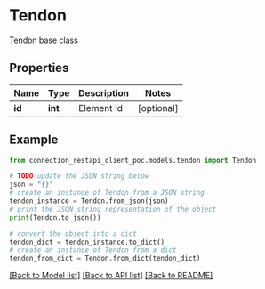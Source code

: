 # Tendon

Tendon base class

## Properties

Name | Type | Description | Notes
------------ | ------------- | ------------- | -------------
**id** | **int** | Element Id | [optional] 

## Example

```python
from connection_restapi_client_poc.models.tendon import Tendon

# TODO update the JSON string below
json = "{}"
# create an instance of Tendon from a JSON string
tendon_instance = Tendon.from_json(json)
# print the JSON string representation of the object
print(Tendon.to_json())

# convert the object into a dict
tendon_dict = tendon_instance.to_dict()
# create an instance of Tendon from a dict
tendon_from_dict = Tendon.from_dict(tendon_dict)
```
[[Back to Model list]](../README.md#documentation-for-models) [[Back to API list]](../README.md#documentation-for-api-endpoints) [[Back to README]](../README.md)


